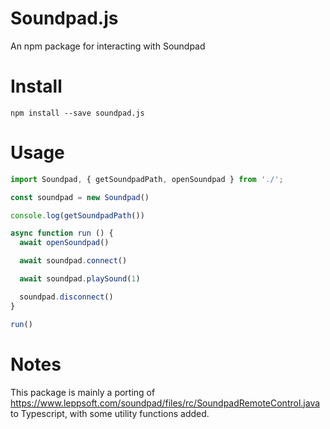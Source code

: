 # Soundpad.js

An npm package for interacting with Soundpad

# Install

`npm install --save soundpad.js`

# Usage

```js
import Soundpad, { getSoundpadPath, openSoundpad } from './';

const soundpad = new Soundpad()

console.log(getSoundpadPath())

async function run () {
  await openSoundpad()

  await soundpad.connect()

  await soundpad.playSound(1)

  soundpad.disconnect()
}

run()
```

# Notes

This package is mainly a porting of https://www.leppsoft.com/soundpad/files/rc/SoundpadRemoteControl.java to Typescript, with some utility functions added.
